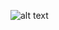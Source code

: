 ![alt text](https://production-media.paperswithcode.com/methods/Screen_Shot_2020-06-22_at_6.12.01_PM_u2a32oT.png)


